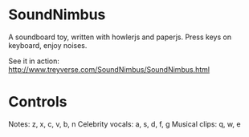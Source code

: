 # SoundNimbus
A soundboard toy, written with howlerjs and paperjs. Press keys on keyboard, enjoy noises.

See it in action: http://www.treyverse.com/SoundNimbus/SoundNimbus.html

# Controls
Notes: z, x, c, v, b, n
Celebrity vocals: a, s, d, f, g
Musical clips: q, w, e
